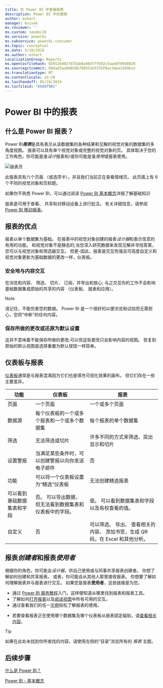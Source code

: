 ```yaml
---
title: 在 Power BI 中查看报表
description: Power BI 中的报表
author: mihart
manager: kvivek
ms.reviewer: ''
ms.custom: seodec18
ms.service: powerbi
ms.subservice: powerbi-consumer
ms.topic: conceptual
ms.date: 5/10/2018
ms.author: mihart
LocalizationGroup: Reports
ms.openlocfilehash: 02652bd027d7dab8a40d77fb92c5aae8f09d8820
ms.sourcegitcommit: 60dad5aa0d85db790553e537bf8ac34ee3289ba3
ms.translationtype: MT
ms.contentlocale: zh-CN
ms.lasthandoff: 05/29/2019
ms.locfileid: "65607901"
---
```

# <a name="reports-in-power-bi"></a>Power BI 中的报表
## <a name="what-is-a-power-bi-report"></a>什么是 Power BI 报表？
Power BI***报表***是具有表示从该数据集的各种结果和见解的视觉对象的数据集的多角度视图。  报表可以具有单个视觉对象或完整的视觉对象的页。 具体取决于您的工作角色，你可能是谁*设计*报表和/或你可能是谁*使用*或报表使用。

![报表页](./media/end-user-reports/power-bi-report.png)

此报表具有六个页面 （或选项卡），并且我们当前正在查看情绪页。 此页面上有 6 个不同的视觉对象和页标题。  

如果你不熟悉 Power BI，可以通过阅读 [Power BI 基本概念](end-user-basic-concepts.md)详细了解基础知识

报表是可用于查看、 共享和对移动设备上进行批注。 有关详细信息，请参阅[Power BI 移动报表](mobile/mobile-reports-in-the-mobile-apps.md)。

## <a name="advantages-of-reports"></a>报表的优点
报表以单个数据集为基础。 在报表中的视觉对象创建的报表*设计器*和表示信息的有用的功能。 和视觉对象不是静态的;当您深入研究数据来发现见解并寻找答案，您可以与视觉对象和筛选器交互。 但更-因此，报表是交互性强且可高度自定义和视觉对象更新为基础数据的更改一样，仪表板。

### <a name="safely-interact-with-content"></a>安全地与内容交互
在浏览和内容、 筛选、 切片、 订阅，并导出和放心; 与之交互你的工作不会影响基础数据集或原始的共享的内容 （仪表板、 报表和应用）。
 
> [!NOTE]
> 请记住，不能伤害您的数据。 Power BI 是一个很好的以便浏览和试验而无需担心，您将"中断"的任何内容。

### <a name="save-your-changes-or-revert-to-the-default-settings"></a>保存所做的更改或还原为默认设置
这并不意味着不能保存所做的更改;可以但这些更改只会影响内容的视图。 恢复到原始的默认视图是选择重置为默认按钮一样简单。

## <a name="dashboards-versus-reports"></a>仪表板与报表
[仪表板](end-user-dashboards.md)通常是与报表混淆因为它们也是填充可视化效果的画布。 但它们存在一些主要差异。  

| **功能** | **仪表板** | **报表** |
| --- | --- | --- |
| 页面 |一个页面 |一个或多个页面 |
| 数据源 |每个仪表板的一个或多个报表和一个或多个数据集 |每个报表的单个数据集 |
| 筛选 |无法筛选或切片 |许多不同的方式来筛选、突出显示和切片 |
| 设置警报 |当满足某些条件时，可以创建警报以向你发送电子邮件 |否 |
| 功能 |可以将一个仪表板设置为“精选”仪表板 |无法创建精选报表 |
| 可以看到基础数据集表和字段 |否。 可以导出数据，但无法看到数据集表和仪表板中的字段。 |是。 可以看到数据集表和字段以及有权查看的值。 |
| 自定义 |否  |可以筛选、 导出、 查看相关的内容、 添加书签，生成 QR 码，在 Excel 和其他分析。   |

<!--| Available in Power BI Desktop |No |Yes, can create and view reports in Desktop |
| Pinning |Can pin existing visuals (tiles) only from current dashboard to your other dashboards |Can pin visuals (as tiles) to any of your dashboards. Can pin entire report pages to any of your dashboards. | -->

## <a name="report-creators-and-report-consumers"></a>报表***创建者***和报表***使用者***
根据你的角色，你可能会*设计器*，供自己使用或与同事共享报表创建者。 你想了解如何创建和共享报表。 或者，你可能会从其他人那里接收报表。 你想要了解如何理解报表并与报表进行交互。 如果您是报表**使用者**，这些链接是为您。 

* 通过 [Power BI 服务教程](end-user-basic-concepts.md)入门，这样便知道从哪里找到报表和报表工具。
* 了解如何[打开报表](end-user-report-open.md)以及[阅读视图](end-user-reading-view.md)中所有可用的交互。
* 通过查看我们的任一[示例](../sample-tutorial-connect-to-the-samples.md)轻松了解报表的使用。  
<!--* Don't need the report any more? You can [remove it](../service-delete.md).-->
* 若要查看报表正在使用哪个数据集及哪个仪表板从报表固定磁贴，请[查看相关内容](end-user-related.md)。

> [!TIP]
> 如果在此处未找到你所查找的内容，请使用左侧的“目录”浏览所有的 *报表* 主题。
> 
> 

## <a name="next-steps"></a>后续步骤
[什么是 Power BI？](../power-bi-overview.md) 

[Power BI - 基本概念](end-user-basic-concepts.md)

